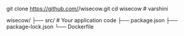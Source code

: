 git clone https://github.com/<your-username>/wisecow.git
cd wisecow # varshini

wisecow/
├── src/               # Your application code
├── package.json
├── package-lock.json
└── Dockerfile
